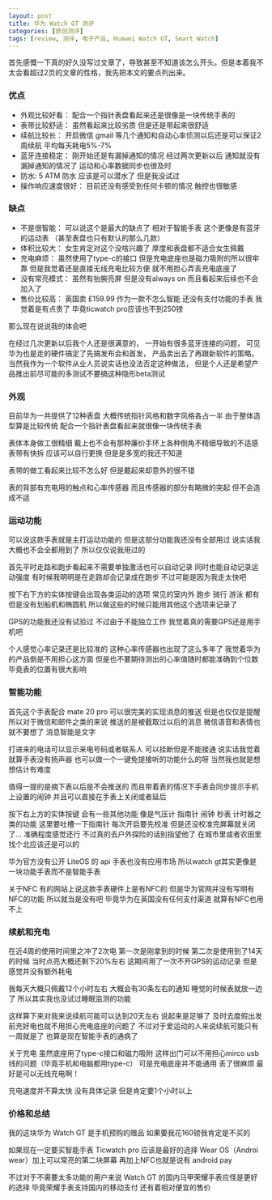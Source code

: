 ```yaml
---
layout: post
title: 华为 Watch GT 测评
categories: [原创测评]
tags: [review, 测评, 电子产品, Huawei Watch GT, Smart Watch]
---
```


首先感慨一下真的好久没写过文章了，导致甚至不知道该怎么开头。但是本着我不太会看超过2页的文章的性格，我先把本文的要点列出来。

### 优点
 * 外观比较好看： 配合一个指针表盘看起来还是很像是一块传统手表的
 * 表带比较舒适： 虽然看起来比较劣质 但是还是带起来很舒适
 * 续航比较长： 开启微信 gmail 等几个通知和自动心率侦测以后还是可以保证2周续航 平均每天耗电5%-7%
 * 蓝牙连接稳定： 刚开始还是有漏掉通知的情况 经过两次更新以后 通知就没有漏掉通知的情况了 运动和心率数据同步也很及时
 * 防水: 5 ATM 防水 应该是可以潜水了 但是我没试过
 * 操作响应速度很好： 目前还没有感受到任何卡顿的情况 触控也很敏感

### 缺点
 * 不是很智能： 可以说这个是最大的缺点了 相对于智能手表 这个更像是有蓝牙的运动表 （甚至表盘也只有默认的那么几款）
 * 体积比较大： 女生肯定对这个没啥兴趣了 厚度和表盘都不适合女生佩戴
 * 充电麻烦： 虽然使用了type-c的接口 但是充电底座也是磁力吸附的所以很牢靠 但是我觉着还是直接无线充电比较方便 就不用担心弄丢充电底座了
 * 没有常亮模式： 虽然有抬腕亮屏 但是没有always on 而且看起来后续也不会加入了
 * 售价比较高： 英国卖 £159.99 作为一款不怎么智能 还没有支付功能的手表 我觉着是有点贵了 毕竟ticwatch pro应该也不到250镑
<!--more-->

那么现在说说我的体会吧

在经过几次更新以后我个人还是很满意的， 一开始有很多蓝牙连接的问题， 可见华为也是走的硬件搞定了先搞发布会和首发， 产品卖出去了再跟新软件的策略。 当然我作为一个软件从业人员说实话也没法否定这种做法， 但是个人还是希望产品推出前尽可能的多测试不要搞这种隐形beta测试

### 外观
目前华为一共提供了12种表盘 大概传统指针风格和数字风格各占一半 由于整体造型算是比较传统 配合一个指针表盘看起来就很像一块传统手表

表体本身做工很精细 戴上也不会有那种廉价手环上各种倒角不精细导致的不适感 表带有快拆 应该可以自行更换 但是是多宽的我还不知道

表带的做工看起来比较不怎么好 但是戴起来却意外的很不错

表的背部有充电用的触点和心率传感器 而且传感器的部分有略微的突起 但不会造成不适

### 运动功能
可以说这款手表就是主打运动功能的 但是这部分功能我还没有全部用过 说实话我大概也不会全都用到了 所以仅仅说我用过的

首先平时走路和跑步看起来不需要单独激活也可以自动记录 同时也能自动记录运动强度 有时候我明明是在走路却会记录成在跑步 不过可能是因为我走太快吧

按下右下方的实体按键会出现各类运动的选项 常见的室内外 跑步 骑行 游泳 都有 但是没有划船机和椭圆机 所以做这些的时候只能用其他这个选项来记录了

GPS的功能我还没有试验过 不过由于不能独立工作 我觉着真的需要GPS还是用手机吧

个人感觉心率记录还是比较准的 这种心率传感器也出现了这么多年了 我觉着华为的产品倒是不用担心这方面 但是也不要期待测出的心率值随时都能准确到个位数 毕竟表的位置有很大影响

### 智能功能
首先这个手表配合 mate 20 pro 可以很完美的实现消息的推送 但是也仅仅是提醒 所以对于微信和邮件之类的来说 推送的是被截取过以后的消息 微信语音和表情也就不要想了 消息智能是文字

打进来的电话可以显示来电号码或者联系人 可以挂断但是不能接通 说实话我觉着就算手表没有扬声器 也可以做一个一键免提接听的功能什么的呀 当然我也就是想想估计有难度

值得一提的是摘下表以后是不会推送的 而且带着表的情况下手表会同步提示手机上设置的闹钟 并且可以直接在手表上关闭或者延后

按下右上方的实体按键 会有一些其他功能 像是气压计 指南针 闹钟 秒表 计时器之类的功能 这里要吐槽一下指南针 每次开启要先校准 但是还没校准完屏幕就关闭了... 准确程度感觉还行 不过真的去户外探险的话别指望他了 在城市里或者农田里找个北应该还是可以的

华为官方没有公开 LiteOS 的 api 手表也没有应用市场 所以watch gt其实更像是一块功能手表而不是智能手表

关于NFC 有的网站上说这款手表硬件上是有NFC的 但是华为官网并没有写明有NFC的功能 所以就当是没有吧 毕竟华为在英国没有任何支付渠道 就算有NFC也用不上

### 续航和充电
在近4周的使用时间里之冲了2次电 第一次是刚拿到的时候 第二次是使用到了14天的时候 当时点亮大概还剩下20%左右 这期间用了一次不开GPS的运动记录 但是感觉并没有额外耗电

我每天大概只佩戴12个小时左右 大概会有30条左右的通知 睡觉的时候表就放一边了 所以其实我也没试过睡眠监测的功能

这样算下来对我来说续航可能可以达到20天左右 说起来是足够了 及时去度假出发前充好电也就不用担心充电底座的问题了 不过对于爱运动的人来说续航可能只有一周就是了 也算是现在智能手表的通病了

关于充电 虽然底座用了type-c接口和磁力吸附 这样出门可以不用担心mirco usb线的问题（毕竟手机和电脑都用type-c） 可是充电底座并不能通用 丢了很麻烦 最好是可以无线充电啊！

充电速度并不算太快 没有具体记录 但是肯定要1个小时以上

### 价格和总结
我的这块华为 Watch GT 是手机预购的赠品 如果要我花160镑我肯定是不买的

如果现在一定要买智能手表 Ticwatch pro 应该是最好的选择 Wear OS（Androi wear）加上可以常亮的第二块屏幕 再加上NFC也就是说有 android pay

不过对于不需要太多功能的用户来说 Watch GT 的国内马甲荣耀手表应怪是更好的选择 毕竟荣耀手表支持国内的移动支付 还有着相对便宜的售价
